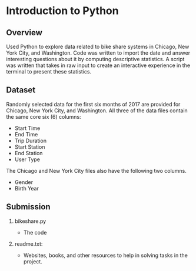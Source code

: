 # Introduction to Python
## Overview
Used Python to explore data related to bike share systems in Chicago, New York City, and Washington. Code was written to import the date and answer interesting questions about it by computing descriptive statistics. A script was written that takes in raw input to create an interactive experience in the terminal to present these statistics.

## Dataset
Randomly selected data for the first six months of 2017 are provided for Chicago, New York City, and Washington. All three of the data files contain the same core six (6) columns:
  - Start Time
  - End Time
  - Trip Duration
  - Start Station
  - End Station
  - User Type
 
 The Chicago and New York City files also have the following two columns.
  - Gender
  - Birth Year

## Submission
1. bikeshare.py
    - The code

2. readme.txt:
    - Websites, books, and other resources to help in solving tasks in the project.
